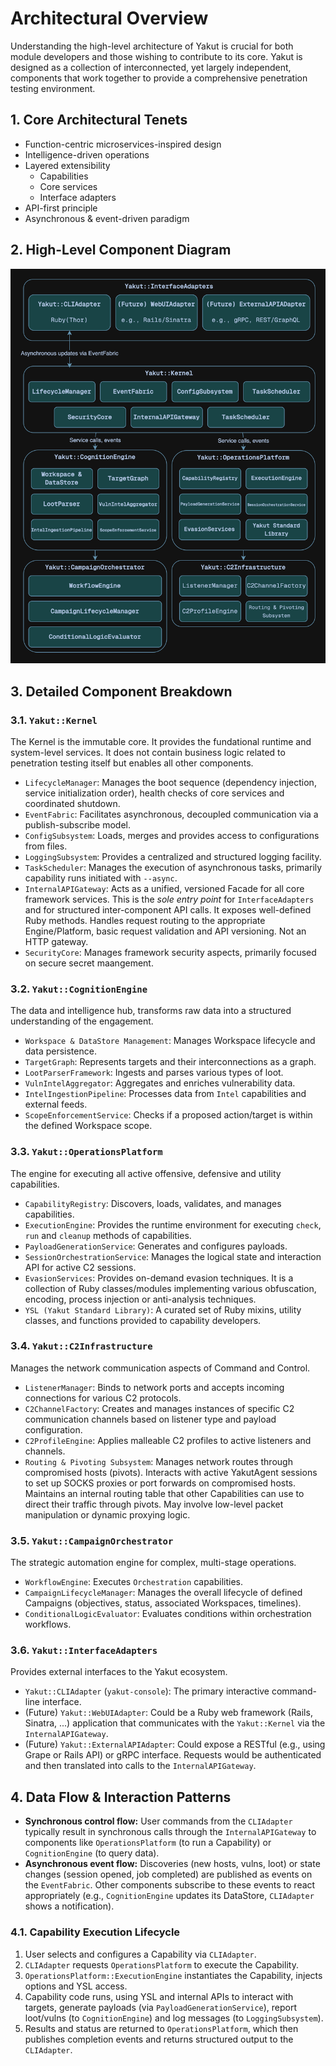 # Architectural Overview

Understanding the high-level architecture of Yakut is crucial for both module developers
and those wishing to contribute to its core. Yakut is designed as a collection of
interconnected, yet largely independent, components that work together to provide a
comprehensive penetration testing environment.

## 1. Core Architectural Tenets

- Function-centric microservices-inspired design
- Intelligence-driven operations
- Layered extensibility
  - Capabilities
  - Core services
  - Interface adapters
- API-first principle
- Asynchronous & event-driven paradigm

## 2. High-Level Component Diagram

![Diagram](../component-diagram.png)

## 3. Detailed Component Breakdown

### 3.1. `Yakut::Kernel`

The Kernel is the immutable core. It provides the fundational runtime and system-level services. It does not contain business logic related to penetration testing itself but enables all other components.

- `LifecycleManager`: Manages the boot sequence (dependency injection, service initialization order), health checks of core services and coordinated shutdown.
- `EventFabric`: Facilitates asynchronous, decoupled communication via a publish-subscribe model.
- `ConfigSubsystem`: Loads, merges and provides access to configurations from files.
- `LoggingSubsystem`: Provides a centralized and structured logging facility.
- `TaskScheduler`: Manages the execution of asynchronous tasks, primarily capability runs initiated with `--async`.
- `InternalAPIGateway`: Acts as a unified, versioned Facade for all core framework services. This is the _sole entry point_ for `InterfaceAdapters` and for structured inter-component API calls. It exposes well-defined Ruby methods. Handles request routing to the appropriate Engine/Platform, basic request validation and API versioning. Not an HTTP gateway.
- `SecurityCore`: Manages framework security aspects, primarily focused on secure secret maangement.

### 3.2. `Yakut::CognitionEngine`

The data and intelligence hub, transforms raw data into a structured understanding of the engagement.

- `Workspace & DataStore Management`: Manages Workspace lifecycle and data persistence.
- `TargetGraph`: Represents targets and their interconnections as a graph.
- `LootParserFramework`: Ingests and parses various types of loot.
- `VulnIntelAggregator`: Aggregates and enriches vulnerability data.
- `IntelIngestionPipeline`: Processes data from `Intel` capabilities and external feeds.
- `ScopeEnforcementService`: Checks if a proposed action/target is within the defined Workspace scope.

### 3.3. `Yakut::OperationsPlatform`

The engine for executing all active offensive, defensive and utility capabilities.

- `CapabilityRegistry`: Discovers, loads, validates, and manages capabilities.
- `ExecutionEngine`: Provides the runtime environment for executing `check`, `run` and `cleanup` methods of capabilities.
- `PayloadGenerationService`: Generates and configures payloads.
- `SessionOrchestrationService`: Manages the logical state and interaction API for active C2 sessions.
- `EvasionServices`: Provides on-demand evasion techniques. It is a collection of Ruby classes/modules implementing various obfuscation, encoding, process injection or anti-analysis techniques.
- `YSL (Yakut Standard Library)`: A curated set of Ruby mixins, utility classes, and functions provided to capability developers.

### 3.4. `Yakut::C2Infrastructure`

Manages the network communication aspects of Command and Control.

- `ListenerManager`: Binds to network ports and accepts incoming connections for various C2 protocols.
- `C2ChannelFactory`: Creates and manages instances of specific C2 communication channels based on listener type and payload configuration.
- `C2ProfileEngine`: Applies malleable C2 profiles to active listeners and channels.
- `Routing & Pivoting Subsystem`: Manages network routes through compromised hosts (pivots). Interacts with active YakutAgent sessions to set up SOCKS proxies or port forwards on compromised hosts. Maintains an internal routing table that other Capabilities can use to direct their traffic through pivots. May involve low-level packet manipulation or dynamic proxying logic.

### 3.5. `Yakut::CampaignOrchestrator`

The strategic automation engine for complex, multi-stage operations.

- `WorkflowEngine`: Executes `Orchestration` capabilities.
- `CampaignLifecycleManager`: Manages the overall lifecycle of defined Campaigns (objectives, status, associated Workspaces, timelines).
- `ConditionalLogicEvaluator`: Evaluates conditions within orchestration workflows.

### 3.6. `Yakut::InterfaceAdapters`

Provides external interfaces to the Yakut ecosystem.

- `Yakut::CLIAdapter` (`yakut-console`): The primary interactive command-line interface.
- (Future) `Yakut::WebUIAdapter`: Could be a Ruby web framework (Rails, Sinatra, ...) application that communicates with the `Yakut::Kernel` via the `InternalAPIGateway`.
- (Future) `Yakut::ExternalAPIAdapter`: Could expose a RESTful (e.g., using Grape or Rails API) or gRPC interface. Requests would be authenticated and then translated into calls to the `InternalAPIGateway`.

## 4. Data Flow & Interaction Patterns

- **Synchronous control flow:** User commands from the `CLIAdapter` typically result in synchronous calls through the `InternalAPIGateway` to components like `OperationsPlatform` (to run a Capability) or `CognitionEngine` (to query data).
- **Asynchronous event flow:** Discoveries (new hosts, vulns, loot) or state changes (session opened, job completed) are published as events on the `EventFabric`. Other components subscribe to these events to react appropriately (e.g., `CognitionEngine` updates its DataStore, `CLIAdapter` shows a notification).

### 4.1. Capability Execution Lifecycle

1. User selects and configures a Capability via `CLIAdapter`.
2. `CLIAdapter` requests `OperationsPlatform` to execute the Capability.
3. `OperationsPlatform::ExecutionEngine` instantiates the Capability, injects options and YSL access.
4. Capability code runs, using YSL and internal APIs to interact with targets, generate payloads (via `PayloadGenerationService`), report loot/vulns (to `CognitionEngine`) and log messages (to `LoggingSubsystem`).
5. Results and status are returned to `OperationsPlatform`, which then publishes completion events and returns structured output to the `CLIAdapter`.
